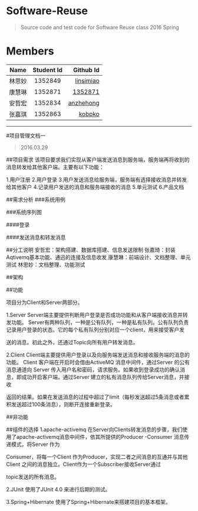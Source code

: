 # Software-Reuse

> Source code and test code for Software Reuse class 2016 Spring

# Members

| Name        | Student Id           | Github Id  |
| ------------- |:-------------:| -----:|
| 林思妙| 1352849 | [linsimiao](https://github.com/linsimiao) | 
|  康慧琳     | 1352871      |   [1352871](https://github.com/1352871)|
| 安哲宏 | 1352834 | [anzhehong](https://github.com/anzhehong) |
| 张嘉琪 | 1352863      |   [kobpko](https://github.com/kobpko)  |

***

#项目管理文档一
>2016.03.29


##项目需求
该项目要求我们实现从客户端发送消息到服务端，服务端再将收到的消息转发给其他客户端。主要有以下功能：

1.用户注册
2.用户登录
3.用户发送消息给服务端，服务端有选择接收消息并转发给其他客户
4.记录用户发送的消息和服务端接收的消息
5.单元测试
6.产品文档



##需求分析
###系统用例




###系统序列图

####登录




####发送消息和转发消息

##分工说明
安哲宏：架构搭建、数据库搭建、信息发送限制
张嘉琦：封装Aqtivemq基本功能、通迅的连接及信息收发
康慧琳：前端设计、文档整理、单元测试
林思妙：文档整理、功能测试


##架构

##功能

项目分为Client和Server两部分。

1.Server
Server端主要提供判断用户登录是否成功功能和从客户端接收消息并转发功能。
Server有两种队列，一种是公有队列，一种是私有队列。公有队列负责记录用户登录的状态。它的每个私有队列分别对应一个client，用来接受客户发

送的消息。初此之外，还通过Topic向所有用户转发消息。

2.Client
Client端主要提供用户登录以及向服务端发送消息和接收服务端的消息的功能。
Client 客户端在开启时会借由ActiveMQ 消息中间件，通过Server 的公有消息通道向
Server 传入用户名和密码，请求服务。如果收到登录成功的确认消息，即成功开启客户端，通过Server 建立的私有消息队列传给Server消息，并接收

返回的结果。如果在发送消息的过程中超过了limit（每秒发送超过5条消息或者累积发送超过100条消息），则断开连接重新登录。

##非功能

##组件的选择
1.apache-activemq
在Server向Clients转发消息的步骤，我们使用了apache-activemq消息中间件，依其所提供的Producer -Consumer 消息传递模式，将Server 作为

Consumer，将每一个Client 作为Producer，实现二者之间消息的互通并与其他Client 之间的消息独立。Client作为一个Subscriber接收Server通过

topic发送的所有消息。

2.JUnit 
使用了JUnit 4.0 来进行后期的测试。

3.Spring+Hibernate
使用了Spring+Hibernate来搭建项目的基本框架。









